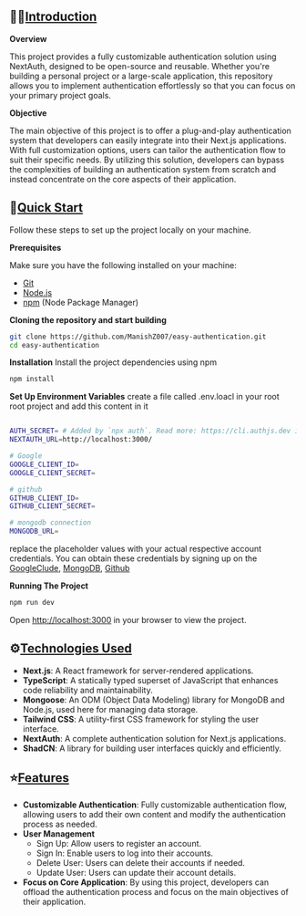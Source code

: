 ## 🙋‍♂️<a href="introduction">Introduction</a>

**Overview**

This project provides a fully customizable authentication solution using NextAuth, designed to be open-source and reusable. Whether you're building a personal project or a large-scale application, this repository allows you to implement authentication effortlessly so that you can focus on your primary project goals.

**Objective**

The main objective of this project is to offer a plug-and-play authentication system that developers can easily integrate into their Next.js applications. With full customization options, users can tailor the authentication flow to suit their specific needs. By utilizing this solution, developers can bypass the complexities of building an authentication system from scratch and instead concentrate on the core aspects of their application.


## 🤩<a href="quick-start">Quick Start</a>

Follow these steps to set up the project locally on your machine.

**Prerequisites**

Make sure you have the following installed on your machine:

- [Git](https://git-scm.com/)
- [Node.js](https://nodejs.org/en)
- [npm](https://www.npmjs.com/) (Node Package Manager)

**Cloning the repository and start building**

```bash
git clone https://github.com/ManishZ007/easy-authentication.git
cd easy-authentication
```

**Installation**
Install the project dependencies using npm

```bash
npm install
```

**Set Up Environment Variables**
create a file called .env.loacl in your root root project and add this content in it

```bash

AUTH_SECRET= # Added by `npx auth`. Read more: https://cli.authjs.dev it will automatically generate this secret key
NEXTAUTH_URL=http://localhost:3000/

# Google
GOOGLE_CLIENT_ID=
GOOGLE_CLIENT_SECRET=

# github
GITHUB_CLIENT_ID=
GITHUB_CLIENT_SECRET=

# mongodb connection
MONGODB_URL=

```

replace the placeholder values with your actual respective account credentials. You can obtain these credentials by signing up on the [GoogleClude](https://console.cloud.google.com/welcome), [MongoDB](https://www.mongodb.com/), [Github](https://github.com)

**Running The Project**

```bash
npm run dev
```
Open [http://localhost:3000](http://localhost:3000) in your browser to view the project.

## ⚙️<a href="techologies-used">Technologies Used</a>

- **Next.js**: A React framework for server-rendered applications.
- **TypeScript**: A statically typed superset of JavaScript that enhances code reliability and maintainability.
- **Mongoose**: An ODM (Object Data Modeling) library for MongoDB and Node.js, used here for managing data storage.
- **Tailwind CSS**: A utility-first CSS framework for styling the user interface.
- **NextAuth**: A complete authentication solution for Next.js applications.
- **ShadCN**: A library for building user interfaces quickly and efficiently.

## ⭐<a href="features">Features</a>
- **Customizable Authentication**: Fully customizable authentication flow, allowing users to add their own content and modify the authentication process as needed.
- **User Management**
   - Sign Up: Allow users to register an account.
   - Sign In: Enable users to log into their accounts.
   - Delete User: Users can delete their accounts if needed.
   - Update User: Users can update their account details.
- **Focus on Core Application**: By using this project, developers can offload the authentication process and focus on the main objectives of their application.










